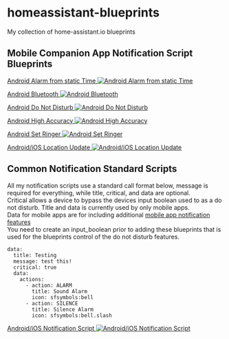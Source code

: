 # homeassistant-blueprints
My collection of home-assistant.io blueprints

## Mobile Companion App Notification Script Blueprints
[Android Alarm from static Time ![Android Alarm from static Time](https://my.home-assistant.io/badges/blueprint_import.svg)](https://my.home-assistant.io/redirect/blueprint_import/?blueprint_url=https%3A%2F%2Fgithub.com%2Fstboch%2Fhomeassistant-blueprints%2Fblob%2Fmain%2Fmobile_app_android_alarm.yaml)

[Android Bluetooth ![Android Bluetooth](https://my.home-assistant.io/badges/blueprint_import.svg)](https://my.home-assistant.io/redirect/blueprint_import/?blueprint_url=https%3A%2F%2Fgithub.com%2Fstboch%2Fhomeassistant-blueprints%2Fblob%2Fmain%2Fmobile_app_android_bluetooth.yaml)

[Android Do Not Disturb ![Android Do Not Disturb](https://my.home-assistant.io/badges/blueprint_import.svg)](https://my.home-assistant.io/redirect/blueprint_import/?blueprint_url=https%3A%2F%2Fgithub.com%2Fstboch%2Fhomeassistant-blueprints%2Fblob%2Fmain%2Fmobile_app_android_dnd.yaml)

[Android High Accuracy ![Android High Accuracy](https://my.home-assistant.io/badges/blueprint_import.svg)](https://my.home-assistant.io/redirect/blueprint_import/?blueprint_url=https%3A%2F%2Fgithub.com%2Fstboch%2Fhomeassistant-blueprints%2Fblob%2Fmain%2Fmobile_app_android_ham.yaml)

[Android Set Ringer ![Android Set Ringer](https://my.home-assistant.io/badges/blueprint_import.svg)](https://my.home-assistant.io/redirect/blueprint_import/?blueprint_url=https%3A%2F%2Fgithub.com%2Fstboch%2Fhomeassistant-blueprints%2Fblob%2Fmain%2Fmobile_app_android_ringer.yaml)

[Android/iOS Location Update ![Android/iOS Location Update](https://my.home-assistant.io/badges/blueprint_import.svg)](https://my.home-assistant.io/redirect/blueprint_import/?blueprint_url=https%3A%2F%2Fgithub.com%2Fstboch%2Fhomeassistant-blueprints%2Fblob%2Fmain%2Fmobile_app_location_update.yaml)

## Common Notification Standard Scripts ## 
All my notification scripts use a standard call format below, message is required for everything, while title, critical, and data are optional.  
Critical allows a device to bypass the devices input boolean used to as a do not disturb. Title and data is currently used by only mobile apps.  
Data for mobile apps are for including additional [mobile app notification features](https://companion.home-assistant.io/docs/notifications/notifications-basic)  
You need to create an input_boolean prior to adding these blueprints that is used for the blueprints control of the do not disturb features.  
```
data:
  title: Testing
  message: test this!
  critical: true
  data:
    actions:
      - action: ALARM
        title: Sound Alarm
        icon: sfsymbols:bell
      - action: SILENCE
        title: Silence Alarm
        icon: sfsymbols:bell.slash
```
[Android/iOS Notification Script ![Android/iOS Notification Script](https://my.home-assistant.io/badges/blueprint_import.svg)](https://my.home-assistant.io/redirect/blueprint_import/?blueprint_url=https%3A%2F%2Fgithub.com%2Fstboch%2Fhomeassistant-blueprints%2Fblob%2Fmain%2Fmobile_app_notification.yaml)
